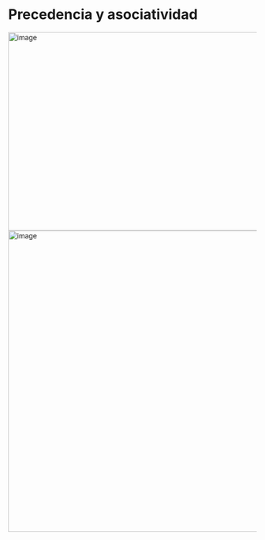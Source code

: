 # Precedencia y asociatividad

<img width="987" height="402" alt="image" src="https://github.com/user-attachments/assets/48550e3d-eb4e-473f-8115-008efbc9af5c" />

<img width="1056" height="611" alt="image" src="https://github.com/user-attachments/assets/9ab6d8dc-5441-4ca1-8f7c-e391c54248a4" />


